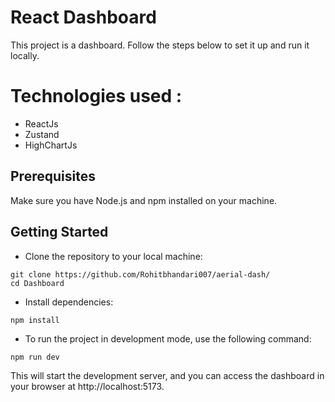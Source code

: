 # React Dashboard 

This project is a dashboard. Follow the steps below to set it up and run it locally.

# Technologies used :
- ReactJs
- Zustand
- HighChartJs

## Prerequisites

Make sure you have Node.js and npm installed on your machine.

## Getting Started

- Clone the repository to your local machine:

```
git clone https://github.com/Rohitbhandari007/aerial-dash/
cd Dashboard
```
-  Install dependencies:
```
npm install
```
- To run the project in development mode, use the following command:

```
npm run dev
```
This will start the development server, and you can access the dashboard in your browser at http://localhost:5173.